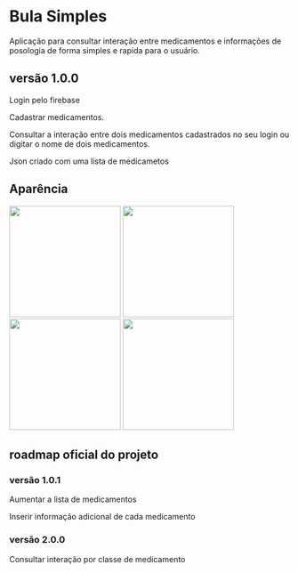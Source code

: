 # Bula Simples
<p> Aplicação para consultar interação entre medicamentos e informações de posologia de forma simples e rapida para o usuário. </p>
<h2> versão 1.0.0 </h2>

<p> Login pelo firebase </p>
<p> Cadastrar medicamentos. </p>
<p> Consultar a interação entre dois medicamentos cadastrados no seu login ou digitar o nome de dois medicamentos. </p>

Json criado com uma lista de medicametos

## Aparência
<div>
<img width='200px' src ='https://user-images.githubusercontent.com/39601714/47952512-807bf400-df68-11e8-8473-b10c58f6d939.png' >
<img width='200px' src ='https://user-images.githubusercontent.com/39601714/47952514-85d93e80-df68-11e8-8977-4d6b69d55581.png' >
<img width='200px' src ='https://user-images.githubusercontent.com/39601714/47952516-8b368900-df68-11e8-99c8-3284df971933.png' >
<img width='200px' src ='https://user-images.githubusercontent.com/39601714/47952517-8d98e300-df68-11e8-8478-f8332500ec15.png' >
</div>

<h2> roadmap oficial do projeto </h2> 
<h3> versão 1.0.1  </h3>
<p> Aumentar a lista de medicamentos</p>
<p> Inserir informação adicional de cada medicamento </p>

<h3> versão 2.0.0   </h3>
<p> Consultar interação por classe de medicamento </p>


